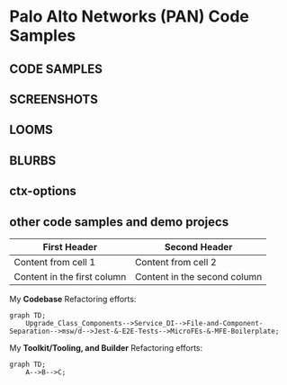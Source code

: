 # Palo Alto Networks (PAN) Code Samples



## CODE SAMPLES

## SCREENSHOTS

## LOOMS

## BLURBS


## ctx-options

## other code samples and demo projecs




| First Header                | Second Header                |
| --------------------------- | ---------------------------- |
| Content from cell 1         | Content from cell 2          |
| Content in the first column | Content in the second column |






My **Codebase** Refactoring efforts:

```mermaid
graph TD;
    Upgrade_Class_Components-->Service_DI-->File-and-Component-Separation-->msw/d-->Jest-&-E2E-Tests-->MicroFEs-&-MFE-Boilerplate;
```

My **Toolkit/Tooling, and Builder** Refactoring efforts:

```mermaid
graph TD;
    A-->B-->C;
```


